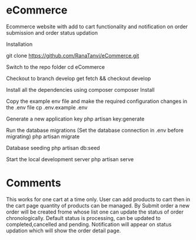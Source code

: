 
# eCommerce
Ecommerce website with add to cart functionality and notification on order submission and order status updation


Installation

git clone https://github.com/RanaTanvi/eCommerce.git

Switch to the repo folder
cd eCommerce

Checkout to branch develop 
get fetch && checkout develop

Install all the dependencies using composer
composer Install

Copy the example env file and make the required configuration changes in the .env file
cp .env.example .env

Generate a new application key
php artisan key:generate

Run the database migrations (Set the database connection in .env before migrating)
php artisan migrate

Database seeding
php artisan db:seed

Start the local development server
php artisan serve


# Comments

This works for one cart at a time only. User can add products to cart then in the cart page quantity of products can be managed.
By Submit order a new order will be created frome whose list one can update the status of order chronologically. Default status is processing, can be updated to completed,cancelled and pending. Notification will appear on status updation which will show the order detail page.

